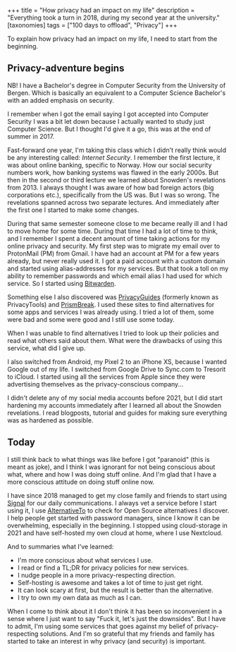 +++
title = "How privacy had an impact on my life"
description = "Everything took a turn in 2018, during my second year at the university."
[taxonomies]
tags = ["100 days to offload", "Privacy"]
+++

To explain how privacy had an impact on my life, I need to start from the
beginning.

## Privacy-adventure begins

NB! I have a Bachelor's degree in Computer Security from the University of
Bergen. Which is basically an equivalent to a Computer Science Bachelor's with
an added emphasis on security.

I remember when I got the email saying I got accepted into Computer Security I
was a bit let down because I actually wanted to study just Computer Science. But
I thought I'd give it a go, this was at the end of summer in 2017.

Fast-forward one year, I'm taking this class which I didn't really think would
be any interesting called: _Internet Security_. I remember the first lecture, it
was about online banking, specific to Norway. How our social security numbers
work, how banking systems was flawed in the early 2000s. But then in the second
or third lecture we learned about Snowden's revelations from 2013. I always
thought I was aware of how bad foreign actors (big corporations etc.),
specifically from the US was. But I was so wrong. The revelations spanned across
two separate lectures. And immediately after the first one I started to make
some changes.

During that same semester someone close to me became really ill and I had to
move home for some time. During that time I had a lot of time to think, and I
remember I spent a decent amount of time taking actions for my online privacy
and security. My first step was to migrate my email over to ProtonMail (PM) from
Gmail. I have had an account at PM for a few years already, but never really
used it. I got a paid account with a custom domain and started using
alias-addresses for my services. But that took a toll on my ability to remember
passwords and which email alias I had used for which service. So I started using
[Bitwarden][bitwarden].

Something else I also discovered was [PrivacyGuides][privacyguides] (formerly
known as PrivacyTools) and [PrismBreak][prismbreak]. I used these sites to find
alternatives for some apps and services I was already using. I tried a lot of
them, some were bad and some were good and I still use some today.

When I was unable to find alternatives I tried to look up their policies and
read what others said about them. What were the drawbacks of using this service,
what did I give up.

I also switched from Android, my Pixel 2 to an iPhone XS, because I wanted
Google out of my life. I switched from Google Drive to Sync.com to Tresorit to
iCloud. I started using all the services from Apple since they were advertising
themselves as the privacy-conscious company...

I didn't delete any of my social media accounts before 2021, but I did start
hardening my accounts immediately after I learned all about the Snowden
revelations. I read blogposts, tutorial and guides for making sure everything
was as hardened as possible.

## Today

I still think back to what things was like before I got "paranoid" (this is
meant as joke), and I think I was ignorant for not being conscious about what,
where and how I was doing stuff online. And I'm glad that I have a more
conscious attitude on doing stuff online now.

I have since 2018 managed to get my close family and friends to start using
[Signal][signal] for our daily communications. I always vet a service before I
start using it, I use [AlternativeTo][alternativeto] to check for Open Source
alternatives I discover. I help people get started with password managers, since
I know it can be overwhelming, especially in the beginning. I stopped using
cloud-storage in 2021 and have self-hosted my own cloud at home, where I use
Nextcloud.

And to summaries what I've learned:

- I'm more conscious about what services I use.
- I read or find a TL;DR for privacy policies for new services.
- I nudge people in a more privacy-respecting direction.
- Self-hosting is awesome and takes a lot of time to just get right.
- It can look scary at first, but the result is better than the alternative.
- I try to own my own data as much as I can.

When I come to think about it I don't think it has been so inconvenient in a
sense where I just want to say "Fuck it, let's just the downsides". But I have
to admit, I'm using some services that goes against my belief of
privacy-respecting solutions. And I'm so grateful that my friends and family has
started to take an interest in why privacy (and security) is important.

[bitwarden]: https://bitwarden.com
[privacyguides]: https://www.privacyguides.org/
[prismbreak]: https://prism-break.org/en/
[signal]: https://signal.org
[alternativeto]: https://alternativeto.net
